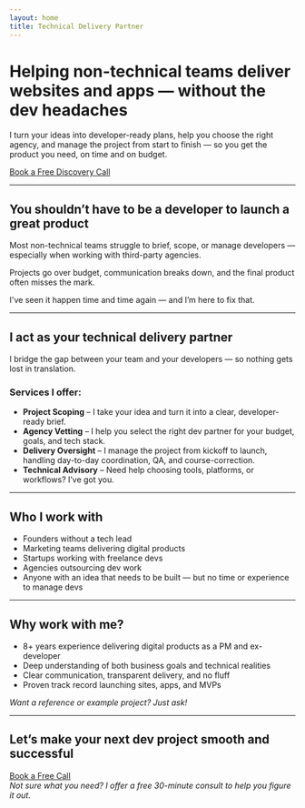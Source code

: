 ```yaml
---
layout: home
title: Technical Delivery Partner
---
```


# Helping non-technical teams deliver websites and apps — without the dev headaches

I turn your ideas into developer-ready plans, help you choose the right agency, and manage the project from start to finish — so you get the product you need, on time and on budget.

[Book a Free Discovery Call](mailto:connorajnaylor@gmail.com)

---

## You shouldn’t have to be a developer to launch a great product

Most non-technical teams struggle to brief, scope, or manage developers — especially when working with third-party agencies.

Projects go over budget, communication breaks down, and the final product often misses the mark.

I've seen it happen time and time again — and I’m here to fix that.

---

## I act as your technical delivery partner

I bridge the gap between your team and your developers — so nothing gets lost in translation.

### Services I offer:
- **Project Scoping** – I take your idea and turn it into a clear, developer-ready brief.
- **Agency Vetting** – I help you select the right dev partner for your budget, goals, and tech stack.
- **Delivery Oversight** – I manage the project from kickoff to launch, handling day-to-day coordination, QA, and course-correction.
- **Technical Advisory** – Need help choosing tools, platforms, or workflows? I’ve got you.

---

## Who I work with
- Founders without a tech lead  
- Marketing teams delivering digital products  
- Startups working with freelance devs  
- Agencies outsourcing dev work  
- Anyone with an idea that needs to be built — but no time or experience to manage devs

---

## Why work with me?
- 8+ years experience delivering digital products as a PM and ex-developer  
- Deep understanding of both business goals and technical realities  
- Clear communication, transparent delivery, and no fluff  
- Proven track record launching sites, apps, and MVPs  

*Want a reference or example project? Just ask!*

---

## Let’s make your next dev project smooth and successful

[Book a Free Call](mailto:connorajnaylor@gmail.com)  
*Not sure what you need? I offer a free 30-minute consult to help you figure it out.*

